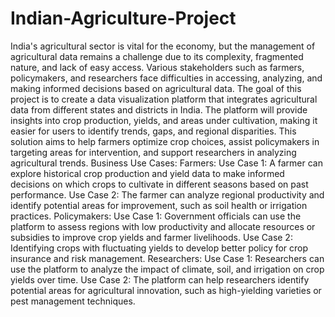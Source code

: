 # Indian-Agriculture-Project
India's agricultural sector is vital for the economy, but the management of agricultural data remains a challenge due to its complexity, fragmented nature, and lack of easy access. Various stakeholders such as farmers, policymakers, and researchers face difficulties in accessing, analyzing, and making informed decisions based on agricultural data.
The goal of this project is to create a data visualization platform that integrates agricultural data from different states and districts in India. The platform will provide insights into crop production, yields, and areas under cultivation, making it easier for users to identify trends, gaps, and regional disparities. This solution aims to help farmers optimize crop choices, assist policymakers in targeting areas for intervention, and support researchers in analyzing agricultural trends.
Business Use Cases:
Farmers:
Use Case 1: A farmer can explore historical crop production and yield data to make informed decisions on which crops to cultivate in different seasons based on past performance.
Use Case 2: The farmer can analyze regional productivity and identify potential areas for improvement, such as soil health or irrigation practices.
Policymakers:
Use Case 1: Government officials can use the platform to assess regions with low productivity and allocate resources or subsidies to improve crop yields and farmer livelihoods.
Use Case 2: Identifying crops with fluctuating yields to develop better policy for crop insurance and risk management.
Researchers:
Use Case 1: Researchers can use the platform to analyze the impact of climate, soil, and irrigation on crop yields over time.
Use Case 2: The platform can help researchers identify potential areas for agricultural innovation, such as high-yielding varieties or pest management techniques.
